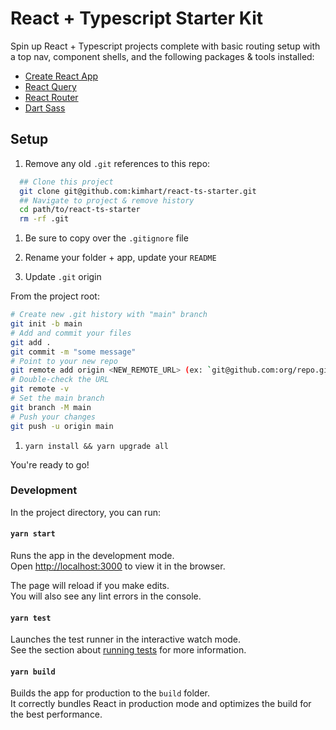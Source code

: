# React + Typescript Starter Kit

Spin up React + Typescript projects complete with basic routing setup with a top nav, component shells, and the following packages & tools installed:

- [Create React App](https://facebook.github.io/create-react-app/docs/getting-started)
- [React Query](https://react-query.tanstack.com/overview)
- [React Router](https://reactrouter.com/docs/en/v6/getting-started/overview)
- [Dart Sass](https://sass-lang.com/documentation)

## Setup

1. Remove any old `.git` references to this repo:

```bash
  ## Clone this project
  git clone git@github.com:kimhart/react-ts-starter.git
  ## Navigate to project & remove history
  cd path/to/react-ts-starter
  rm -rf .git
```

1. Be sure to copy over the `.gitignore` file

1. Rename your folder + app, update your `README`

1. Update `.git` origin

From the project root:

```bash
# Create new .git history with "main" branch
git init -b main
# Add and commit your files
git add .
git commit -m "some message"
# Point to your new repo
git remote add origin <NEW_REMOTE_URL> (ex: `git@github.com:org/repo.git`)
# Double-check the URL
git remote -v
# Set the main branch
git branch -M main
# Push your changes
git push -u origin main
```

1. `yarn install && yarn upgrade all`

You're ready to go!

### Development

In the project directory, you can run:

#### `yarn start`

Runs the app in the development mode.\
Open [http://localhost:3000](http://localhost:3000) to view it in the browser.

The page will reload if you make edits.\
You will also see any lint errors in the console.

#### `yarn test`

Launches the test runner in the interactive watch mode.\
See the section about [running tests](https://facebook.github.io/create-react-app/docs/running-tests) for more information.

#### `yarn build`

Builds the app for production to the `build` folder.\
It correctly bundles React in production mode and optimizes the build for the best performance.
